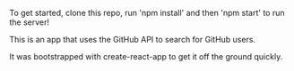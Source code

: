 To get started, clone this repo, run 'npm install' and then 'npm start' to run the server!

This is an app that uses the GitHub API to search for GitHub users. 

It was bootstrapped with create-react-app to get it off the ground quickly.
